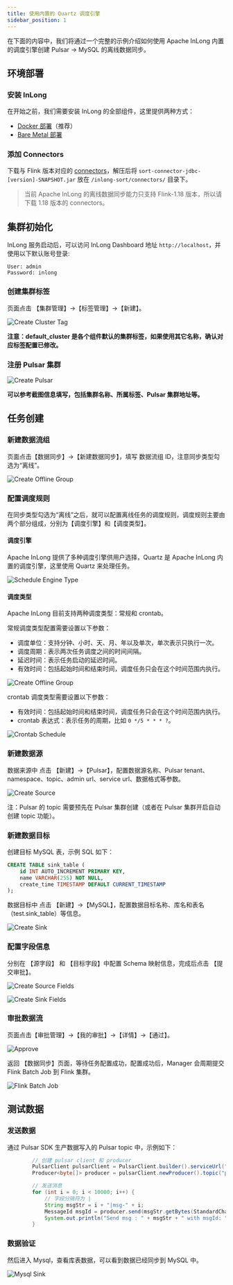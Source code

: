 ```yaml
---
title: 使用内置的 Quartz 调度引擎
sidebar_position: 1
---
```


在下面的内容中，我们将通过一个完整的示例介绍如何使用 Apache InLong 内置的调度引擎创建 Pulsar -> MySQL 的离线数据同步。

## 环境部署
### 安装 InLong

在开始之前，我们需要安装 InLong 的全部组件，这里提供两种方式：
- [Docker 部署](deployment/docker.md)（推荐）
- [Bare Metal 部署](deployment/bare_metal.md)

### 添加 Connectors

下载与 Flink 版本对应的 [connectors](https://inlong.apache.org/zh-CN/downloads)，解压后将 `sort-connector-jdbc-[version]-SNAPSHOT.jar` 放在 `/inlong-sort/connectors/` 目录下。
> 当前 Apache InLong 的离线数据同步能力只支持 Flink-1.18 版本，所以请下载 1.18 版本的 connectors。

## 集群初始化
InLong 服务启动后，可以访问 InLong Dashboard 地址 `http://localhost`，并使用以下默认账号登录:
```
User: admin
Password: inlong
```
### 创建集群标签
页面点击 【集群管理】→【标签管理】→【新建】。

![Create Cluster Tag](img/pulsar_mysql/quartz/cluster_tag.png)

**注意：default_cluster 是各个组件默认的集群标签，如果使用其它名称，确认对应标签配置已修改。**

### 注册 Pulsar 集群

![Create Pulsar](img/pulsar_mysql/quartz/pulsar.png)

**可以参考截图信息填写，包括集群名称、所属标签、Pulsar 集群地址等。**

## 任务创建
### 新建数据流组
页面点击【数据同步】→【新建数据同步】，填写 数据流组 ID，注意同步类型勾选为“离线”。

![Create Offline Group](img/pulsar_mysql/quartz/create_offline_group.png)

### 配置调度规则
在同步类型勾选为“离线”之后，就可以配置离线任务的调度规则，调度规则主要由两个部分组成，分别为【调度引擎】和【调度类型】。

#### 调度引擎
Apache InLong 提供了多种调度引擎供用户选择，Quartz 是 Apache InLong 内置的调度引擎，这里使用 Quartz 来处理任务。

![Schedule Engine Type](img/pulsar_mysql/quartz/schedule_engine_type.png)

#### 调度类型
 Apache InLong 目前支持两种调度类型：常规和 crontab。

常规调度类型配置需要设置以下参数：
- 调度单位：支持分钟、小时、天、月、年以及单次，单次表示只执行一次。
- 调度周期：表示两次任务调度之间的时间间隔。
- 延迟时间：表示任务启动的延迟时间。
- 有效时间：包括起始时间和结束时间，调度任务只会在这个时间范围内执行。

![Create Offline Group](img/pulsar_mysql/quartz/normal_schedule.png)

crontab 调度类型需要设置以下参数：
- 有效时间：包括起始时间和结束时间，调度任务只会在这个时间范围内执行。
- crontab 表达式：表示任务的周期，比如 `0 */5 * * * ?`。

![Crontab Schedule](img/pulsar_mysql/quartz/cron_schedule.png)

### 新建数据源

数据来源中 点击 【新建】→【Pulsar】，配置数据源名称、Pulsar tenant、namespace、topic、admin url、service url、数据格式等参数。

![Create Source](img/pulsar_mysql/quartz/source.png)

注：Pulsar 的 topic 需要预先在 Pulsar 集群创建（或者在 Pulsar 集群开启自动创建 topic 功能）。

### 新建数据目标

创建目标 MySQL 表，示例 SQL 如下：
```sql
CREATE TABLE sink_table (
    id INT AUTO_INCREMENT PRIMARY KEY,
    name VARCHAR(255) NOT NULL,
    create_time TIMESTAMP DEFAULT CURRENT_TIMESTAMP
);
```

数据目标中 点击 【新建】→【MySQL】，配置数据目标名称、库名和表名（test.sink_table）等信息。

![Create Sink](img/pulsar_mysql/quartz/sink.png)

### 配置字段信息

分别在 【源字段】 和 【目标字段】中配置 Schema 映射信息，完成后点击 【提交审批】。

![Create Source Fields](img/pulsar_mysql/quartz/source_field.png)

![Create Sink Fields](img/pulsar_mysql/quartz/sink_field.png)

### 审批数据流

页面点击【审批管理】->【我的审批】->【详情】->【通过】。

![Approve](img/pulsar_mysql/quartz/approve.png)

返回 【数据同步】页面，等待任务配置成功，配置成功后，Manager 会周期提交 Flink Batch Job 到 Flink 集群。

![Flink Batch Job](img/pulsar_mysql/quartz/flink_batch_job.png)

## 测试数据
### 发送数据

通过 Pulsar SDK 生产数据写入的 Pulsar topic 中，示例如下：
```java
        // 创建 pulsar client 和 producer
        PulsarClient pulsarClient = PulsarClient.builder().serviceUrl("pulsar://localhost:6650").build();
        Producer<byte[]> producer = pulsarClient.newProducer().topic("public/default/test").create();

        // 发送消息
        for (int i = 0; i < 10000; i++) {
            // 字段分隔符为 |
            String msgStr = i + "|msg-" + i;
            MessageId msgId = producer.send(msgStr.getBytes(StandardCharsets.UTF_8));
            System.out.println("Send msg : " + msgStr + " with msgId: " + msgId);
        }
```

### 数据验证

然后进入 Mysql，查看库表数据，可以看到数据已经同步到 MySQL 中。

![Mysql Sink](img/pulsar_mysql/quartz/mysql_sink.png)
